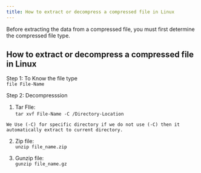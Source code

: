 ```yaml
---
title: How to extract or decompress a compressed file in Linux
---
```

Before extracting the data from a compressed file, you must first determine the compressed file type.<br>

## How to extract or decompress a compressed file in Linux
Step 1: To Know the file type<br>
`file File-Name`

Step 2: Decompresssion<br>
1) Tar FIle:<br>
`tar xvf File-Name -C /Directory-Location`

`We Use (-C) for specific directory if we do not use (-C) then it automatically extract to current directory.`

2) Zip file:<br>
`unzip file_name.zip`

3) Gunzip file:<br>
`gunzip file_name.gz`
